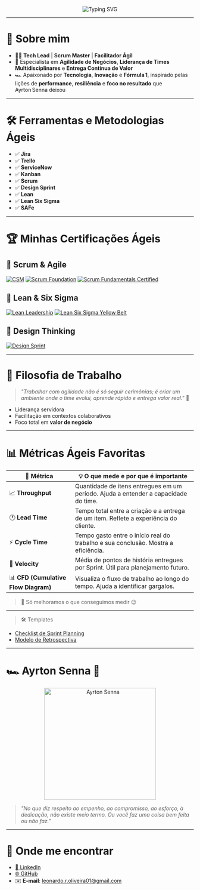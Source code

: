 <p align="center">
  <img src="https://readme-typing-svg.demolab.com?font=Fira+Code&size=24&pause=1000&color=36BCF7&center=true&vCenter=true&repeat=true&width=700&lines=Oi%2C+eu+sou+o+Leonardo+Richard+de+Oliveira!" alt="Typing SVG" />
</p>

---

# 🚀 Sobre mim

- 👨‍💼 **Tech Lead** | **Scrum Master** | **Facilitador Ágil**
- 🧠 Especialista em **Agilidade de Negócios**, **Liderança de Times Multidisciplinares** e **Entrega Contínua de Valor**
- 🏎️ Apaixonado por **Tecnologia**, **Inovação** e **Fórmula 1**, inspirado pelas lições de **performance**, **resiliência** e **foco no resultado** que Ayrton Senna deixou

---

# 🛠️ Ferramentas e Metodologias Ágeis

- ✅ **Jira**  
- ✅ **Trello**  
- ✅ **ServiceNow**  
- ✅ **Kanban**  
- ✅ **Scrum**  
- ✅ **Design Sprint**  
- ✅ **Lean**
- ✅ **Lean Six Sigma**  
- ✅ **SAFe**

---

# 🏆 Minhas Certificações Ágeis

## 📜 Scrum & Agile
[![CSM](https://img.shields.io/badge/Scrum_Alliance-Certified_ScrumMaster-0096D6?logo=scrumalliance&logoColor=white&style=for-the-badge)](https://bcert.me/sxxebbkqt)
[![Scrum Foundation](https://img.shields.io/badge/Scrum%20Foundation-Credly-orange?logo=scrumalliance&style=for-the-badge)](https://www.credly.com/badges/0176534f-e271-4cef-9bd1-d891357cd065/public_url)
[![Scrum Fundamentals Certified](https://img.shields.io/badge/Scrum%20Fundamentals%20Certified-ScrumStudy-blue?logo=vercel&style=for-the-badge)](https://www.scrumstudy.com/certification/verify?type=SFC&number=1075303)

## 🎯 Lean & Six Sigma
[![Lean Leadership](https://img.shields.io/badge/Lean%20Leadership-Credly-blue?logo=leanpub&style=for-the-badge)](https://www.credly.com/badges/0ca168ef-958e-4757-bd52-4c320fed6e5b/public_url)
[![Lean Six Sigma Yellow Belt](https://img.shields.io/badge/Lean%20Six%20Sigma%20Yellow%20Belt-6sigmastudy-yellow?logo=processwire&style=for-the-badge)](https://www.6sigmastudy.com/certification/verify?type=SSYB&number=906903)

## 🎨 Design Thinking
[![Design Sprint](https://img.shields.io/badge/Design%20Sprint-Credly-yellow?logo=google&style=for-the-badge)](https://www.credly.com/badges/a5b2e978-0358-4c7e-9a94-3d831ae9a3b3/public_url)

---

# 💬 Filosofia de Trabalho

> *"Trabalhar com agilidade não é só seguir cerimônias; é criar um ambiente onde o time evolui, aprende rápido e entrega valor real."* 🚦

- Liderança servidora  
- Facilitação em contextos colaborativos  
- Foco total em **valor de negócio**

---

# 📊 Métricas Ágeis Favoritas

| 📌 **Métrica**       | 💡 **O que mede e por que é importante**                                              |
|----------------------|---------------------------------------------------------------------------------------|
| 📈 **Throughput**    | Quantidade de itens entregues em um período. Ajuda a entender a capacidade do time.  |
| 🕐 **Lead Time**     | Tempo total entre a criação e a entrega de um item. Reflete a experiência do cliente.|
| ⚡ **Cycle Time**    | Tempo gasto entre o início real do trabalho e sua conclusão. Mostra a eficiência.    |
| 🚀 **Velocity**      | Média de pontos de história entregues por Sprint. Útil para planejamento futuro.     |
| 📊 **CFD (Cumulative Flow Diagram)** | Visualiza o fluxo de trabalho ao longo do tempo. Ajuda a identificar gargalos. |

> 🎯 Só melhoramos o que conseguimos medir 😉

---

> 🛠️ Templates  
- [Checklist de Sprint Planning](https://docs.google.com/document/d/e/2PACX-1vRJbeCO3ZMg28xWGyRUnhmp4-VLDeprbw8iu54jFuDMPLVb10fCxLHOEMcYW7dv6b_P3h2Oh9dr8IuR/pub)  
- [Modelo de Retrospectiva](https://docs.google.com/document/d/e/2PACX-1vRGgN-oFLCqxsiAsPxwS9833Y-PDUrK2nl4yoy6EV5ZWDtY_DkjJhIt-ytJS3M11Cy_L3DpDNtmE0R8/pub)

---
# 🏎️ Ayrton Senna 🏁
<p align="center">
  <img src="https://github.com/user-attachments/assets/4903bec4-7e76-44c8-9b7f-7ed1a2b83fdc" width="300" alt="Ayrton Senna" />
</p>

> *"No que diz respeito ao empenho, ao compromisso, ao esforço, à dedicação, não existe meio termo. Ou você faz uma coisa bem feita ou não faz."*

---

# 📲 Onde me encontrar

- [🔗 LinkedIn](https://www.linkedin.com/in/leonardorichardoliveira/)  
- [🌐 GitHub](https://github.com/leonardoricharddeoliveira)  
- ✉️ **E-mail**: leonardo.r.oliveira01@gmail.com



